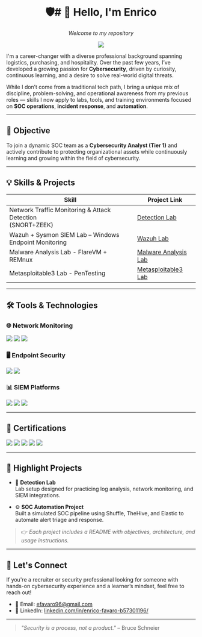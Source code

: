 <h1 align="center">🛡️# 👋 Hello, I'm Enrico</h1>
<p align="center"><i>Welcome to my repository</i></p>

<p align="center"><a href="https://linkedin.com/in/enrico-favaro-b57301196" target="_blank">
  <img src="https://img.shields.io/badge/-LinkedIn-0072b1?&style=for-the-badge&logo=linkedin&logoColor=white" />
</a>

I'm a career-changer with a diverse professional background spanning logistics, purchasing, and hospitality. Over the past few years, I’ve developed a growing passion for **Cybersecurity**, driven by curiosity, continuous learning, and a desire to solve real-world digital threats.

While I don’t come from a traditional tech path, I bring a unique mix of discipline, problem-solving, and operational awareness from my previous roles — skills I now apply to labs, tools, and training environments focused on **SOC operations**, **incident response**, and **automation**.

---

## 🎯 Objective

To join a dynamic SOC team as a **Cybersecurity Analyst (Tier 1)** and actively contribute to protecting organizational assets while continuously learning and growing within the field of cybersecurity.

---

## 💡 Skills & Projects

| Skill                                                | Project Link                                 |
|------------------------------------------------------|----------------------------------------------|
|  Network Traffic Monitoring & Attack Detection<br>(SNORT+ZEEK)      | [Detection Lab](https://github.com/Otacrob/Rilevare-e-risolvere-connessione-remota-non-autorizzata) |
|  Wazuh + Sysmon SIEM Lab – Windows Endpoint Monitoring     | [Wazuh Lab](https://github.com/Otacrob/Wazuh_and_Sysmon_SIEM_Lab/blob/main/README.md)                                           |
|  Malware Analysis Lab - FlareVM + REMnux                   | [Malware Analysis Lab](https://github.com/Otacrob/Malware_Analysis_Lab/tree/main)                            |
|  Metasploitable3 Lab - PenTesting                          | [Metasploitable3 Lab](https://github.com/Otacrob/Metasploitable3) |
---

## 🛠️ Tools & Technologies

### 🌐 Network Monitoring
<div>
  <img src="https://img.shields.io/badge/-Wireshark-1679A7?&style=for-the-badge&logo=Wireshark&logoColor=white" />
  <img src="https://img.shields.io/badge/-Suricata-EF3B2D?&style=for-the-badge&logo=Suricata&logoColor=white" />
  <img src="https://img.shields.io/badge/-Zeek-777BB4?&style=for-the-badge&logo=Zeek&logoColor=white" />
</div>

### 🖥️ Endpoint Security
<div>
  <img src="https://img.shields.io/badge/-Microsoft_Defender_for_Endpoint-00A4EF?&style=for-the-badge&logo=Microsoft&logoColor=white" />
  <img src="https://img.shields.io/badge/-Velociraptor-4B275F?&style=for-the-badge&logo=Velociraptor&logoColor=white" />
</div>

### 📊 SIEM Platforms
<div>
  <img src="https://img.shields.io/badge/-Microsoft_Sentinel-0078D4?&style=for-the-badge&logo=Microsoft&logoColor=white" />
  <img src="https://img.shields.io/badge/-Splunk-000000?&style=for-the-badge&logo=Splunk&logoColor=white" />
  <img src="https://img.shields.io/badge/-Elastic-005571?&style=for-the-badge&logo=Elastic&logoColor=white" />
</div>

---

## 📜 Certifications

<div>
  <img src="https://img.shields.io/badge/-CompTIA_Security%2B-FF0000?&style=for-the-badge&logo=CompTIA&logoColor=white" />
  <img src="https://img.shields.io/badge/-CompTIA_Network%2B-007ACC?&style=for-the-badge&logo=CompTIA&logoColor=white" />
  <img src="https://img.shields.io/badge/-CompTIA_A%2B-4D4D4D?&style=for-the-badge&logo=CompTIA&logoColor=white" />
  <img src="https://img.shields.io/badge/-CDSA-006400?&style=for-the-badge&logoColor=white" />
  <img src="https://img.shields.io/badge/-CCD-000080?&style=for-the-badge&logoColor=white" />
</div>

---

## 📂 Highlight Projects

- 🔎 **Detection Lab**  
  Lab setup designed for practicing log analysis, network monitoring, and SIEM integrations.

- ⚙️ **SOC Automation Project**  
  Built a simulated SOC pipeline using Shuffle, TheHive, and Elastic to automate alert triage and response.

> 👉 *Each project includes a README with objectives, architecture, and usage instructions.*

---

## 🤝 Let's Connect

If you're a recruiter or security professional looking for someone with hands-on cybersecurity experience and a learner’s mindset, feel free to reach out!

- 📧 Email: [efavaro96@gmail.com](mailto:efavaro96@gmail.com)
- 💼 LinkedIn: [linkedin.com/in/enrico-favaro-b57301196/](https://www.linkedin.com/in/enrico-favaro-b57301196/)

---

> _"Security is a process, not a product."_ – Bruce Schneier
